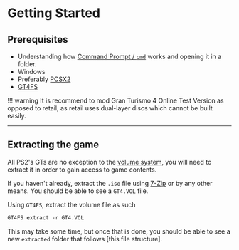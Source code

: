# Getting Started

## Prerequisites

* Understanding how [Command Prompt / `cmd`](https://www.makeuseof.com/tag/a-beginners-guide-to-the-windows-command-line/) works and opening it in a folder.
* Windows
* Preferably [PCSX2](https://pcsx2.net/)
* [GT4FS](https://github.com/Razer2015/GT4FS)

!!! warning
    It is recommend to mod Gran Turismo 4 Online Test Version as opposed to retail, as retail uses dual-layer discs which cannot be built easily.

---

## Extracting the game

All PS2's GTs are no exception to the [volume system](../concepts/volume.md), you will need to extract it in order to gain access to game contents.

If you haven't already, extract the `.iso` file using [7-Zip](https://www.7-zip.org/) or by any other means. You should be able to see a `GT4.VOL` file.

Using `GT4FS`, extract the volume file as such

``` markdown title="Extracting GT4.VOL"
GT4FS extract -r GT4.VOL
```

This may take some time, but once that is done, you should be able to see a new `extracted` folder that follows [this file structure].